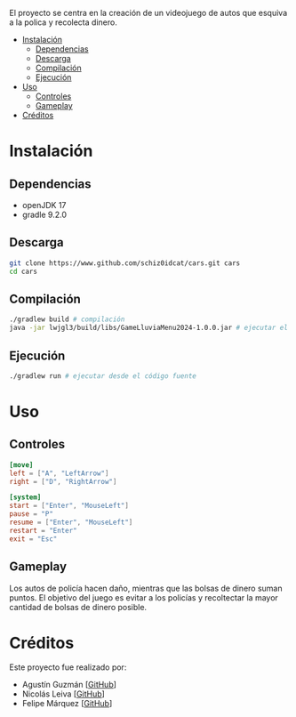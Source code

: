 El proyecto se centra en la creación de un videojuego de autos que esquiva a la polica y recolecta dinero.

* [Instalación](#Instalación)
    * [Dependencias](#Dependencias)
    * [Descarga](#Descarga)
    * [Compilación](#Compilación)
    * [Ejecución](#Ejecución)
* [Uso](#Uso)
    * [Controles](#Controles)
    * [Gameplay](#Gameplay)
* [Créditos](#Créditos)

# Instalación
## Dependencias
- openJDK 17
- gradle 9.2.0

## Descarga
```bash
git clone https://www.github.com/schiz0idcat/cars.git cars
cd cars
```

## Compilación
```bash
./gradlew build # compilación
java -jar lwjgl3/build/libs/GameLluviaMenu2024-1.0.0.jar # ejecutar el .jar
```

## Ejecución
```bash
./gradlew run # ejecutar desde el código fuente
```

# Uso
## Controles
```toml
[move]
left = ["A", "LeftArrow"]
right = ["D", "RightArrow"]

[system]
start = ["Enter", "MouseLeft"]
pause = "P"
resume = ["Enter", "MouseLeft"]
restart = "Enter"
exit = "Esc"
```

## Gameplay
Los autos de policía hacen daño, mientras que las bolsas de dinero suman puntos.
El objetivo del juego es evitar a los policías y recoltectar la mayor cantidad de bolsas de dinero posible.

# Créditos
Este proyecto fue realizado por:
- Agustín Guzmán [[GitHub](https://github.com/Schiz0idCat)]
- Nicolás Leiva [[GitHub](https://github.com/nico0417)]
- Felipe Márquez [[GitHub](https://github.com/fmarquezmu)]
